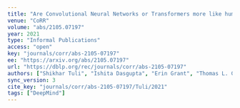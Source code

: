 ```yaml
---
title: "Are Convolutional Neural Networks or Transformers more like human vision?"
venue: "CoRR"
volume: "abs/2105.07197"
year: 2021
type: "Informal Publications"
access: "open"
key: "journals/corr/abs-2105-07197"
ee: "https://arxiv.org/abs/2105.07197"
url: "https://dblp.org/rec/journals/corr/abs-2105-07197"
authors: ["Shikhar Tuli", "Ishita Dasgupta", "Erin Grant", "Thomas L. Griffiths"]
sync_version: 3
cite_key: "journals/corr/abs-2105-07197/Tuli/2021"
tags: ["DeepMind"]
---
```

